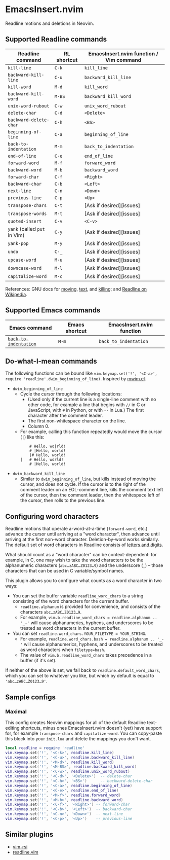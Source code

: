 # EmacsInsert.nvim

Readline motions and deletions in Neovim.

## Supported Readline commands

| Readline command             | RL shortcut | EmacsInsert.nvim function / Vim command |
| ---------------------------- | ----------- | --------------------------------------- |
| `kill-line`                  | `C-k`       | `kill_line`                             |
| `backward-kill-line`         | `C-u`       | `backward_kill_line`                    |
| `kill-word`                  | `M-d`       | `kill_word`                             |
| `backward-kill-word`         | `M-BS`      | `backward_kill_word`                    |
| `unix-word-rubout`           | `C-w`       | `unix_word_rubout`                      |
| `delete-char`                | `C-d`       | `<Delete>`                              |
| `backward-delete-char`       | `C-h`       | `<BS>`                                  |
| `beginning-of-line`          | `C-a`       | `beginning_of_line`                     |
| `back-to-indentation`        | `M-m`       | `back_to_indentation`                   |
| `end-of-line`                | `C-e`       | `end_of_line`                           |
| `forward-word`               | `M-f`       | `forward_word`                          |
| `backward-word`              | `M-b`       | `backward_word`                         |
| `forward-char`               | `C-f`       | `<Right>`                               |
| `backward-char`              | `C-b`       | `<Left>`                                |
| `next-line`                  | `C-n`       | `<Down>`                                |
| `previous-line`              | `C-p`       | `<Up>`                                  |
| `transpose-chars`            | `C-t`       | [Ask if desired][issues]                |
| `transpose-words`            | `M-t`       | [Ask if desired][issues]                |
| `quoted-insert`              | `C-v`       | `<C-v>`                                 |
| `yank` (called `put` in Vim) | `C-y`       | [Ask if desired][issues]                |
| `yank-pop`                   | `M-y`       | [Ask if desired][issues]                |
| `undo`                       | `C-_`       | [Ask if desired][issues]                |
| `upcase-word`                | `M-u`       | [Ask if desired][issues]                |
| `downcase-word`              | `M-l`       | [Ask if desired][issues]                |
| `capitalize-word`            | `M-c`       | [Ask if desired][issues]                |

References: GNU docs for [moving](https://www.gnu.org/software/bash/manual/html_node/Commands-For-Moving.html), [text](https://www.gnu.org/software/bash/manual/html_node/Commands-For-Text.html), and [killing](https://www.gnu.org/software/bash/manual/html_node/Commands-For-Killing.html); and [Readline on Wikipedia](https://en.wikipedia.org/wiki/GNU_Readline).

## Supported Emacs commands

| Emacs command                        | Emacs shortcut | EmacsInsert.nvim function |
| ------------------------------------ | -------------- | ------------------------- |
| [`back-to-indentation`][emacsindent] | `M-m`          | `back_to_indentation`     |

[emacsindent]: https://www.gnu.org/software/emacs/manual/html_node/emacs/Indentation-Commands.html

## Do-what-I-mean commands

The following functions can be bound like `vim.keymap.set('!', '<C-a>', require 'readline'.dwim_beginning_of_line)`. Inspired by [mwim.el](https://github.com/alezost/mwim.el).

- `dwim_beginning_of_line`
  - Cycle the cursor through the following locations:
    - (Used only if the current line is a single-line comment with no other code, for example a line that begins with `//` in C or JavaScript, with `#` in Python, or with `--` in Lua.) The first character after the comment leader.
    - The first non-whitespace character on the line.
    - Column 0.
  - For example, calling this function repeatedly would move the cursor (`|`) like this:
    ```
        # Hello, wo|rld!
        # |Hello, world!
        |# Hello, world!
    |   # Hello, world!
        # |Hello, world!
    ```
- `dwim_backward_kill_line`
  - Similar to `dwim_beginning_of_line`, but kills instead of moving the cursor, and does not cycle. If the cursor is to the right of the comment leader on an EOL-comment line, kills the comment text left of the cursor, then the comment leader, then the whitespace left of the cursor, then rolls to the previous line.

## Configuring word characters

Readline motions that operate a-word-at-a-time (`forward-word`, etc.) advance the cursor until arriving at a "word character", then advance until arriving at the first non-word character. Deletion-by-word works similarly. The default set of word characters in Readline consists of [letters and digits](https://www.gnu.org/software/bash/manual/html_node/Commands-For-Moving.html).

What should count as a "word character" can be context-dependent: for example, in C, one may wish to take the word characters to be the alphanumeric characters (`abc…zABC…Z0123…9`) and the underscore (`_`) – those characters that can be used in C variable/symbol names.

This plugin allows you to configure what counts as a word character in two ways:

- You can set the buffer variable `readline_word_chars` to a string consisting of the word characters for the current buffer.
  - `readline.alphanum` is provided for convenience, and consists of the characters `abc…zABC…Z0123…9`.
  - For example, `vim.b.readline_word_chars = readline.alphanum .. '_-'` will cause alphanumerics, hyphens, and underscores to be treated as word characters in the current buffer.
- You can set `readline.word_chars.YOUR_FILETYPE = YOUR_STRING`.
  - For example, `readline.word_chars.bash = readline.alphanum .. '_-'` will cause alphanumerics, hyphens, and underscores to be treated as word characters when `filetype=bash`.
  - The value of `vim.b.readline_word_chars` takes precedence in a buffer (if it's set).

If neither of the above is set, we fall back to `readline.default_word_chars`, which you can set to whatever you like, but which by default is equal to `'abc…zABC…Z0123…9'`.

## Sample configs

### Maximal

This config creates Neovim mappings for all of the default Readline text-editing shortcuts, minus ones EmacsInsert.nvim doesn't (yet) have support for, for example `transpose-chars` and `capitalize-word`. You can copy-paste this block into your `init.lua` and delete the mappings you don't want.

```lua
local readline = require 'readline'
vim.keymap.set('!', '<C-k>', readline.kill_line)
vim.keymap.set('!', '<C-u>', readline.backward_kill_line)
vim.keymap.set('!', '<M-d>', readline.kill_word)
vim.keymap.set('!', '<M-BS>', readline.backward_kill_word)
vim.keymap.set('!', '<C-w>', readline.unix_word_rubout)
vim.keymap.set('!', '<C-d>', '<Delete>')  -- delete-char
vim.keymap.set('!', '<C-h>', '<BS>')      -- backward-delete-char
vim.keymap.set('!', '<C-a>', readline.beginning_of_line)
vim.keymap.set('!', '<C-e>', readline.end_of_line)
vim.keymap.set('!', '<M-f>', readline.forward_word)
vim.keymap.set('!', '<M-b>', readline.backward_word)
vim.keymap.set('!', '<C-f>', '<Right>') -- forward-char
vim.keymap.set('!', '<C-b>', '<Left>')  -- backward-char
vim.keymap.set('!', '<C-n>', '<Down>')  -- next-line
vim.keymap.set('!', '<C-p>', '<Up>')    -- previous-line
```

## Similar plugins

- [vim-rsi](https://github.com/tpope/vim-rsi)
- [readline.vim](https://github.com/ryvnf/readline.vim)

